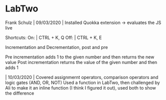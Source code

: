 # LabTwo
Frank Schulz
 | 09/03/2020 |
 Installed Quokka extension -> evaluates the JS live
 
 Shortcuts:
 On:  | CTRL + K, Q
 Off: | CTRL + K, E

 Incrementation and Decrementation, post and pre

Pre incrementation adds 1 to the given number and then returns the new value
Post incrementation returns the value of the given number and then adds 1

 | 10/03/2020 |
Covered assignmernt operators, comparison operators and logic gates (AND, OR, NOT)
Used a function in LabTwo, then challenged by Ali to make it an inline function (I think I figured it out), used both to show the difference